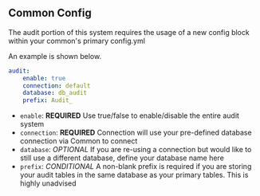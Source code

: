 ## Common Config

The audit portion of this system requires the usage of a new config block within your common's primary config.yml

An example is shown below.


```yaml
audit:
    enable: true
    connection: default
    database: db_audit
    prefix: Audit_

```

- `enable`: **REQUIRED** Use true/false to enable/disable the entire audit system
- `connection`: **REQUIRED** Connection will use your pre-defined database connection via Common to connect
- `database`: *OPTIONAL* If you are re-using a connection but would like to still use a different database, define your database name here
- `prefix`: *CONDITIONAL* A non-blank prefix is required if you are storing your audit tables in the same database as your primary tables.  This is highly unadvised


